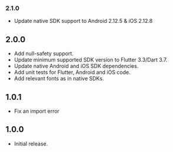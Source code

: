 ### 2.1.0
* Update native SDK support to Android 2.12.5 & iOS 2.12.8

## 2.0.0
* Add null-safety support.
* Update minimum supported SDK version to Flutter 3.3/Dart 3.7.
* Update native Android and iOS SDK dependencies.
* Add unit tests for Flutter, Android and iOS code.
* Add relevant fonts as in native SDKs.

## 1.0.1

* Fix an import error

## 1.0.0

* Initial release.